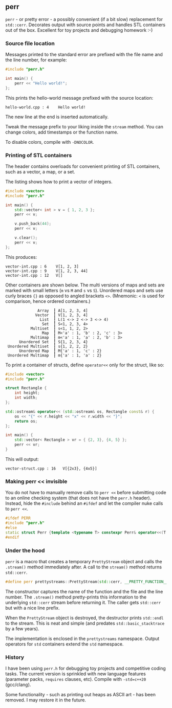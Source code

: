 ## perr

`perr` - or pretty error - a possibly convenient (if a bit slow) replacement for `std::cerr`.
Decorates output with source points and handles STL containers out of the box.
Excellent for toy projects and debugging homework :-)

### Source file location

Messages printed to the standard error are prefixed with the file name and the line number, for example:

```cpp
#include "perr.h"

int main() {
	perr << "Hello world!";
};
```

This prints the hello-world message prefixed with the source location:

```
hello-world.cpp : 4    Hello world!
```

The new line at the end is inserted automatically.

Tweak the message prefix to your liking inside the `stream` method.
You can change colors, add timestamps or the function name.

To disable colors, compile with `-DNOCOLOR`.

### Printing of STL containers

The header contains overloads for convenient printing of STL containers,
such as a vector, a map, or a set.

The listing shows how to print a vector of integers.

```cpp
#include <vector>
#include "perr.h"

int main() {
	std::vector< int > v = { 1, 2, 3 };
	perr << v;

	v.push_back(44);
	perr << v;

	v.clear();
	perr << v;
};
```

This produces:

```
vector-int.cpp : 6    V[1, 2, 3]
vector-int.cpp : 9    V[1, 2, 3, 44]
vector-int.cpp : 12   V[]
```

Other containers are shown below.
The multi versions of maps and sets are marked with small letters (`m` vs `M` and `s` vs `S`).
Unordered maps and sets use curly braces `{}` as opposed to angled brackets `<>`.
(Mnemonic: `<` is used for comparison, hence ordered containers.)
```
              Array  ┇ A[1, 2, 3, 4]
             Vector  ┇ V[1, 2, 3, 4]
               List  ┇ L(1 <-> 2 <-> 3 <-> 4)
                Set  ┇ S<1, 2, 3, 4>
           Multiset  ┇ s<1, 1, 2, 2>
                Map  ┇ M<'a' : 1, 'b' : 2, 'c' : 3>
           Multimap  ┇ m<'a' : 1, 'a' : 2, 'b' : 3>
      Unordered Set  ┇ S{1, 2, 3, 4}
 Unordered Multiset  ┇ s{1, 2, 2, 2}
      Unordered Map  ┇ M{'a' : 1, 'c' : 2}
 Unordered Multimap  ┇ m{'a' : 1, 'a' : 2}
```

To print a container of structs, define `operator<<` only for the struct,
like so:

```cpp
#include <vector>
#include "perr.h"

struct Rectangle {
	int height;
	int width;
};

std::ostream& operator<< (std::ostream& os, Rectangle const& r) {
	os << "{" << r.height << "x" << r.width << "}";
	return os;
};

int main() {
	std::vector< Rectangle > vr = { {2, 3}, {4, 5} };
	perr << vr;
}
```

This will output:

```
vector-struct.cpp : 16   V[{2x3}, {4x5}]
```

### Making perr << invisible

You do not have to manually remove calls to `perr <<` before submitting code
to an online checking system (that does not have the `perr.h` header).
Instead, hide the `#include` behind an `#ifdef` and let the compiler nuke calls to `perr <<`.

```cpp
#ifdef PERR
#include "perr.h"
#else
static struct Perr {template <typename T> constexpr Perr& operator<<(T const &any) {return *this;}} perr;
#endif
```

### Under the hood

`perr` is a macro that creates a temporary `PrettyStream` object and
calls the `.stream()` method immediately after.
A call to the `stream()` method returns `std::cerr`.

```cpp
#define perr prettystreams::PrettyStream(std::cerr, __PRETTY_FUNCTION__, __FILE__, __LINE__).stream()
```

The constructor captures the name of the function and the file and the line number.
The `.stream()` method pretty-prints this information to the underlying `std::cerr` stream before returning it.
The caller gets `std::cerr` but with a nice line prefix.

When the `PrettyStream` object is destroyed, the destructor prints `std::endl` to the stream.
This is neat and simple (and predates `std::basic_stacktrace` by a few years).

The implementation is enclosed in the `prettystreams` namespace.
Output operators for `std` containers extend the `std` namespace.

### History

I have been using `perr.h` for debugging toy projects and competitive coding tasks.
The current version is sprinkled with new language features (parameter packs, `requires` clauses, etc).
Compile with `-std=c++20` (gcc/clang).

Some functionality - such as printing out heaps as ASCII art - has been removed.
I may restore it in the future.
